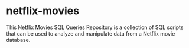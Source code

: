 # netflix-movies
This Netflix Movies SQL Queries Repository is a collection of SQL scripts that can be used to analyze and manipulate data from a Netflix movie database.
